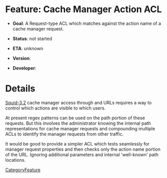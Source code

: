 # Feature: Cache Manager Action ACL

  - **Goal**: A Request-type ACL which matches against the action name
    of a cache manager request.

  - **Status**: not started

  - **ETA**: unknown

  - **Version**:

  - **Developer**:

# Details

[Squid-3.2](/Releases/Squid-3.2)
cache manager access through [](http://) and [](https://) URLs requires
a way to control which actions are visible to which users.

At present regex patterns can be used on the path portion of these
requests. But this involves the administrator knowing the internal path
representations for cache manager requests and compounding multiple ACLs
to identify the manager requests from other traffic.

It would be good to provide a simpler ACL which tests seamlessly for
manager request properties and then checks only the action name portion
of the URL. Ignoring additional parameters and internal 'well-known'
path locations.

[CategoryFeature](/CategoryFeature)
